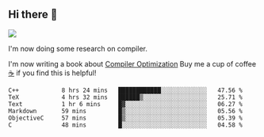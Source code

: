 


<!--
**liusy58/liusy58** is a ✨ _special_ ✨ repository because its `README.md` (this file) appears on your GitHub profile.

Here are some ideas to get you started:

- 🔭 I’m currently working on ...
- 🌱 I’m currently learning ...
- 👯 I’m looking to collaborate on ...
- 🤔 I’m looking for help with ...
- 💬 Ask me about ...
- 📫 How to reach me: ...
- 😄 Pronouns: ...
- ⚡ Fun fact: ...
-->
<!--
![](https://komarev.com/ghpvc/?username=liusy58&color=brightgreen&label=PROFILE+VIEWS)




- 🔭 I’m currently working on my .
- 📫 How to reach me:plz contact me by [email](liusy58@,ail2.sysu.edu.cn) or WeChat(LIUSIYU_58)
- 🏫 I'm an undergraduate in Sun-Yat-sen University majoring in the computer science. Expected to graduate in Spring 2021.
- 👯 I'm now interested in System such as OS, Compiler and Database. 
- 🤔 I’m looking for help with Database System.
-->

## Hi there 👋
![](https://komarev.com/ghpvc/?username=liusy58&color=brightgreen&label=PROFILE+VIEWS)



I'm now doing some research on compiler.

I'm now writing a book about [Compiler Optimization](https://github.com/liusy58/CompilerNotes) Buy me a cup of coffee [☕️](https://user-images.githubusercontent.com/45984215/202376581-4837a283-4812-4063-82bc-cc9c3101d3a5.jpg) if you find this is helpful!


 <!--START_SECTION:waka-->

```text
C++            8 hrs 24 mins   ████████████░░░░░░░░░░░░░   47.56 %
TeX            4 hrs 32 mins   ██████▒░░░░░░░░░░░░░░░░░░   25.71 %
Text           1 hr 6 mins     █▓░░░░░░░░░░░░░░░░░░░░░░░   06.27 %
Markdown       59 mins         █▒░░░░░░░░░░░░░░░░░░░░░░░   05.56 %
ObjectiveC     57 mins         █▒░░░░░░░░░░░░░░░░░░░░░░░   05.39 %
C              48 mins         █░░░░░░░░░░░░░░░░░░░░░░░░   04.58 %
```

<!--END_SECTION:waka-->
